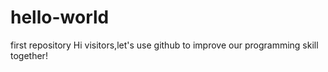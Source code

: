 # hello-world
first repository
Hi visitors,let's use github to improve our programming skill together!
